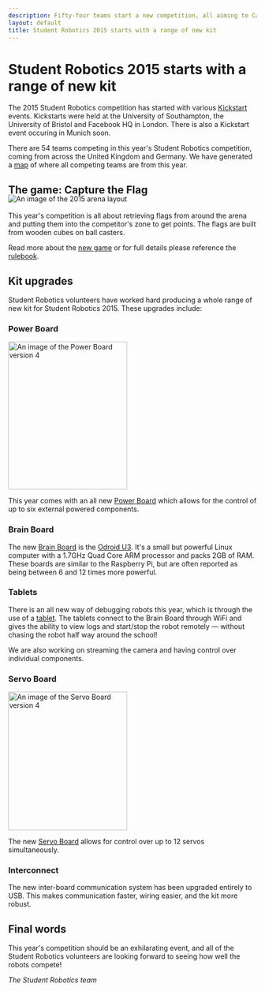 ```yaml
---
description: Fifty-four teams start a new competition, all aiming to Capture the Flag.
layout: default
title: Student Robotics 2015 starts with a range of new kit
---
```


Student Robotics 2015 starts with a range of new kit
==========================================================

The 2015 Student Robotics competition has started with various [Kickstart](/events/kickstart) events.
Kickstarts were held at the University of Southampton, the University of Bristol and Facebook HQ in London.
There is also a Kickstart event occuring in Munich soon.

There are 54 teams competing in this year's Student Robotics competition, coming from across the United Kingdom and Germany. We have generated a [map](https://mapsengine.google.com/map/viewer?mid=zvzw_6CVihJs.kM7Ln0NcH6zk) of where all competing teams are from this year.


The game: Capture the Flag
-------------------------------

<img class="right" style="margin-top:-20px;" src="/images/content/arena-2015.png" title="The 2015 arena layout" alt="An image of the 2015 arena layout">

This year's competition is all about retrieving flags from around the arena and putting them into the competitor's zone to get points. The flags are built from wooden cubes on ball casters.

Read more about the [new game](/schools/game) or for full details please reference the [rulebook](/resources/2015/rulebook.pdf).

Kit upgrades
------------

Student Robotics volunteers have worked hard producing a whole range of new kit for Student Robotics 2015.
These upgrades include:

### Power Board

<img class="right" src="/images/content/kit/pbv4.png" height=300 width=241 title="A new Power Board (version 4)" alt="An image of the Power Board version 4">

This year comes with an all new [Power Board](/docs/kit/power_board) which allows for the control of up to six external powered components.

### Brain Board

The new [Brain Board](/docs/kit/brain_board) is the [Odroid U3](http://hardkernel.com/main/products/prdt_info.php).
It's a small but powerful Linux computer with a 1.7GHz Quad Core ARM processor and packs 2GB of RAM.
These boards are similar to the Raspberry Pi, but are often reported as being between 6 and 12 times more powerful.


### Tablets
There is an all new way of debugging robots this year, which is through the use of a [tablet](/docs/kit/tablet). The tablets connect to the Brain Board through WiFi and gives the ability to view logs and start/stop the robot remotely &mdash; without chasing the robot half way around the school!

We are also working on streaming the camera and having control over individual components.

### Servo Board

<img class="right" src="/images/content/kit/sbv4.png" height=281 width=241 title="A new Servo Board (version 4)" alt="An image of the Servo Board version 4">

The new [Servo Board](/docs/kit/servo_board) allows for control over up to 12 servos simultaneously.

### Interconnect

The new inter-board communication system has been upgraded entirely to USB. This makes communication faster, wiring easier, and the kit more robust.

Final words
-----------

This year's competition should be an exhilarating event, and all of the Student Robotics volunteers are looking forward to seeing how well the robots compete!

_The Student Robotics team_
